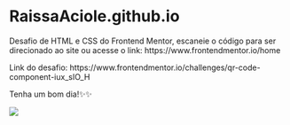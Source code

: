 # RaissaAciole.github.io
<p>Desafio de HTML e CSS do Frontend Mentor, escaneie o código para ser direcionado ao site ou acesse o 
link: https://www.frontendmentor.io/home</p>

<p>Link do desafio: https://www.frontendmentor.io/challenges/qr-code-component-iux_sIO_H</p>

<p>Tenha um bom dia!✨✨</p>

<div>
  <img src="https://media.discordapp.net/attachments/848206904432918548/939566556386574477/img-qr-code.PNG?width=891&height=427">
</div>
